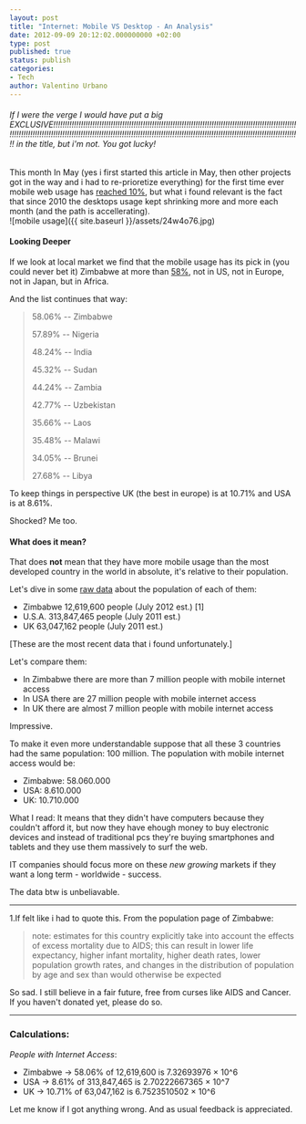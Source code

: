 ```yaml
---
layout: post
title: "Internet: Mobile VS Desktop - An Analysis"
date: 2012-09-09 20:12:02.000000000 +02:00
type: post
published: true
status: publish
categories:
- Tech
author: Valentino Urbano 
---
```


###### If I were the verge I would have put a big EXCLUSIVE!!!!!!!!!!!!!!!!!!!!!!!!!!!!!!!!!!!!!!!!!!!!!!!!!!!!!!!!!!!!!!!!!!!!!!!!!!!!!!!!!!!!!!!!!!!!!!!!!!!!!!!!!!!!!!!!!!!!!!!!!!!!!!!!!!!!!!!!!!!!!!!!!!!!!!!!!!!!!!!!!!!!!!!!!!!!!!!!!!!!!!!!!!!!!!!!!!!!!!!!!!!!!!!!!!!!!!!!!!!!!!!!!!!!!!!!! in the title, but i'm not. You got lucky!

This month In May (yes i first started this article in May, then other projects got in the way and i had to re-prioretize everything) for the first time ever mobile web usage has [reached 10%][0], but what i found relevant is the fact that since 2010 the desktops usage kept shrinking more and more each month (and the path is accellerating).  
![mobile usage]({{ site.baseurl }}/assets/24w4o76.jpg)

#### Looking Deeper

If we look at local market we find that the mobile usage has its pick in (you could never bet it) Zimbabwe at more than [58%][1], not in US, not in Europe, not in Japan, but in Africa.

And the list continues that way:

> 58.06% -- Zimbabwe
> 
> 57.89% -- Nigeria
> 
> 48.24% -- India
> 
> 45.32% -- Sudan
> 
> 44.24% -- Zambia
> 
> 42.77% -- Uzbekistan
> 
> 35.66% -- Laos
> 
> 35.48% -- Malawi
> 
> 34.05% -- Brunei
> 
> 27.68% -- Libya

To keep things in perspective UK (the best in europe) is at 10.71% and USA is at 8.61%.

Shocked? Me too.

#### What does it mean?

That does **not** mean that they have more mobile usage than the most developed country in the world in absolute, it's relative to their population.

Let's dive in some [raw data][2] about the population of each of them:

* Zimbabwe 12,619,600 people (July 2012 est.) \[1\]
* U.S.A. 313,847,465 people (July 2011 est.)
* UK 63,047,162 people (July 2011 est.)

\[These are the most recent data that i found unfortunately.\]

Let's compare them:

* In Zimbabwe there are more than 7 million people with mobile internet access
* In USA there are 27 million people with mobile internet access
* In UK there are almost 7 million people with mobile internet access

Impressive.

To make it even more understandable suppose that all these 3 countries had the same population: 100 million. The population with mobile internet access would be:

* Zimbabwe: 58.060.000
* USA: 8.610.000
* UK: 10.710.000

What I read: It means that they didn't have computers because they couldn't afford it, but now they have ehough money to buy electronic devices and instead of traditional pcs they're buying smartphones and tablets and they use them massively to surf the web.

IT companies should focus more on these _new growing_ markets if they want a long term - worldwide - success.

The data btw is unbeliavable.

---

1.If felt like i had to quote this. From the population page of Zimbabwe:

> note: estimates for this country explicitly take into account the effects of excess mortality due to AIDS; this can result in lower life expectancy, higher infant mortality, higher death rates, lower population growth rates, and changes in the distribution of population by age and sex than would otherwise be expected

So sad. I still believe in a fair future, free from curses like AIDS and Cancer. If you haven't donated yet, please do so.

---

### Calculations:

_People with Internet Access_:

* Zimbabwe -\> 58.06% of 12,619,600 is 7.32693976 × 10^6
* USA -\> 8.61% of 313,847,465 is 2.70222667365 × 10^7
* UK -\> 10.71% of 63,047,162 is 6.7523510502 × 10^6

Let me know if I got anything wrong. And as usual feedback is appreciated.


[0]: http://www.theverge.com/2012/5/11/3012957/mobile-devices-account-for-nearly-10-percent-of-internet-traffic
[1]: http://royal.pingdom.com/2012/05/08/mobile-web-traffic-asia-tripled/
[2]: https://www.cia.gov/library/publications/the-world-factbook/fields/2119.html